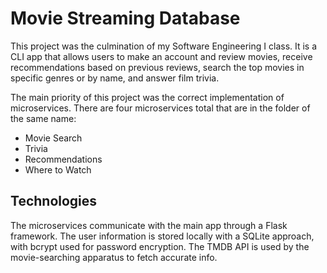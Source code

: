 # Movie Streaming Database

This project was the culmination of my Software Engineering I class. It is a CLI app that allows users to make an account and review movies, receive recommendations based on previous reviews, 
search the top movies in specific genres or by name, and answer film trivia. 

The main priority of this project was the correct implementation of microservices. There are four microservices total that are in the folder of the same name:
 - Movie Search
 - Trivia
 - Recommendations
 - Where to Watch

## Technologies
The microservices communicate with the main app through a Flask framework. The user information is stored locally with a SQLite approach, with bcrypt used for password encryption. The TMDB API is used by the movie-searching apparatus to fetch accurate info.
